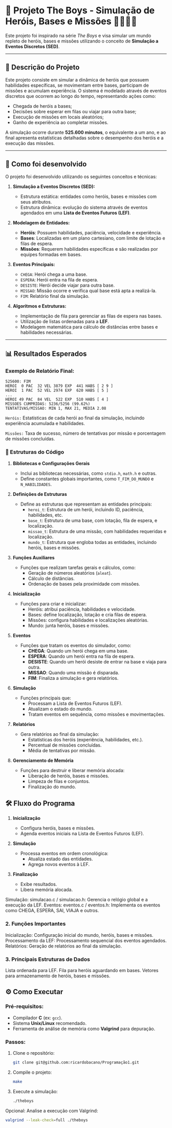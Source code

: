 # 🌟 Projeto The Boys - Simulação de Heróis, Bases e Missões 🦸‍♂️🦸‍♀️

Este projeto foi inspirado na série *The Boys* e visa simular um mundo repleto de heróis, bases e missões utilizando o conceito de **Simulação a Eventos Discretos (SED)**.

---

## 📝 Descrição do Projeto

Este projeto consiste em simular a dinâmica de heróis que possuem habilidades específicas, se movimentam entre bases, participam de missões e acumulam experiência. O sistema é modelado através de eventos discretos que ocorrem ao longo do tempo, representando ações como:

- Chegada de heróis a bases;
- Decisões sobre esperar em filas ou viajar para outra base;
- Execução de missões em locais aleatórios;
- Ganho de experiência ao completar missões.

A simulação ocorre durante **525.600 minutos**, o equivalente a um ano, e ao final apresenta estatísticas detalhadas sobre o desempenho dos heróis e a execução das missões.

---

## 🚀 Como foi desenvolvido

O projeto foi desenvolvido utilizando os seguintes conceitos e técnicas:

1. **Simulação a Eventos Discretos (SED):**
   - Estrutura estática: entidades como heróis, bases e missões com seus atributos.
   - Estrutura dinâmica: evolução do sistema através de eventos agendados em uma **Lista de Eventos Futuros (LEF)**.

2. **Modelagem de Entidades:**
   - **Heróis**: Possuem habilidades, paciência, velocidade e experiência.
   - **Bases**: Localizadas em um plano cartesiano, com limite de lotação e filas de espera.
   - **Missões**: Requerem habilidades específicas e são realizadas por equipes formadas em bases.

3. **Eventos Principais:**
   - `CHEGA`: Herói chega a uma base.
   - `ESPERA`: Herói entra na fila de espera.
   - `DESISTE`: Herói decide viajar para outra base.
   - `MISSAO`: Missão ocorre e verifica qual base está apta a realizá-la.
   - `FIM`: Relatório final da simulação.

4. **Algoritmos e Estruturas:**
   - Implementação de fila para gerenciar as filas de espera nas bases.
   - Utilização de listas ordenadas para a **LEF**.
   - Modelagem matemática para cálculo de distâncias entre bases e habilidades necessárias.

---

## 📊 Resultados Esperados

### Exemplo de Relatório Final:
```plaintext
525600: FIM
HEROI  0 PAC  32 VEL 3879 EXP  441 HABS [ 2 9 ]
HEROI  1 PAC  52 VEL 2974 EXP  620 HABS [ 5 ]
...
HEROI 49 PAC  84 VEL  522 EXP  510 HABS [ 4 ]
MISSOES CUMPRIDAS: 5236/5256 (99.62%)
TENTATIVAS/MISSAO: MIN 1, MAX 21, MEDIA 2.08
``` 

`Heróis:` Estatísticas de cada herói ao final da simulação, incluindo experiência acumulada e habilidades.

`Missões:` Taxa de sucesso, número de tentativas por missão e porcentagem de missões concluídas.

### 🧩 Estruturas do Código

1. **Bibliotecas e Configurações Gerais**
   - Inclui as bibliotecas necessárias, como `stdio.h`, `math.h` e outras.
   - Define constantes globais importantes, como `T_FIM_DO_MUNDO` e `N_HABILIDADES`.

2. **Definições de Estruturas**
   - Define as estruturas que representam as entidades principais:
     - `heroi_t`: Estrutura de um herói, incluindo ID, paciência, habilidades, etc.
     - `base_t`: Estrutura de uma base, com lotação, fila de espera, e localização.
     - `missao_t`: Estrutura de uma missão, com habilidades requeridas e localização.
     - `mundo_t`: Estrutura que engloba todas as entidades, incluindo heróis, bases e missões.

3. **Funções Auxiliares**
   - Funções que realizam tarefas gerais e cálculos, como:
     - Geração de números aleatórios (`aleat`).
     - Cálculo de distâncias.
     - Ordenação de bases pela proximidade com missões.

4. **Inicialização**
   - Funções para criar e inicializar:
     - Heróis: atribui paciência, habilidades e velocidade.
     - Bases: define localização, lotação e cria filas de espera.
     - Missões: configura habilidades e localizações aleatórias.
     - Mundo: junta heróis, bases e missões.

5. **Eventos**
   - Funções que tratam os eventos do simulador, como:
     - **CHEGA**: Quando um herói chega em uma base.
     - **ESPERA**: Quando um herói entra na fila de espera.
     - **DESISTE**: Quando um herói desiste de entrar na base e viaja para outra.
     - **MISSAO**: Quando uma missão é disparada.
     - **FIM**: Finaliza a simulação e gera relatórios.

6. **Simulação**
   - Funções principais que:
     - Processam a Lista de Eventos Futuros (LEF).
     - Atualizam o estado do mundo.
     - Tratam eventos em sequência, como missões e movimentações.

7. **Relatórios**
   - Gera relatórios ao final da simulação:
     - Estatísticas dos heróis (experiência, habilidades, etc.).
     - Percentual de missões concluídas.
     - Média de tentativas por missão.

8. **Gerenciamento de Memória**
   - Funções para destruir e liberar memória alocada:
     - Liberação de heróis, bases e missões.
     - Limpeza de filas e conjuntos.
     - Finalização do mundo.

## 🛠️ Fluxo do Programa

1. **Inicialização**
   - Configura heróis, bases e missões.
   - Agenda eventos iniciais na Lista de Eventos Futuros (LEF).

2. **Simulação**
   - Processa eventos em ordem cronológica:
     - Atualiza estado das entidades.
     - Agrega novos eventos à LEF.

3. **Finalização**
   - Exibe resultados.
   - Libera memória alocada.


Simulação:
simulacao.c / simulacao.h: Gerencia o relógio global e a execução da LEF.
Eventos:
eventos.c / eventos.h: Implementa os eventos como CHEGA, ESPERA, SAI, VIAJA e outros.

### 2. Funções Importantes

Inicialização: Configuração inicial do mundo, heróis, bases e missões.
Processamento da LEF: Processamento sequencial dos eventos agendados.
Relatórios: Geração de relatórios ao final da simulação.

### 3. Principais Estruturas de Dados

Lista ordenada para LEF.
Fila para heróis aguardando em bases.
Vetores para armazenamento de heróis, bases e missões.

## ⚙️ Como Executar

### Pré-requisitos:
- Compilador **C** (ex: `gcc`).
- Sistema **Unix/Linux** recomendado.
- Ferramenta de análise de memória como **Valgrind** para depuração.

### Passos:

1. Clone o repositório:
   ```bash
   git clone git@github.com:ricardobacano/Programação1.git
   ``` 

2. Compile o projeto:
   ```bash
   make 
   ``` 
3. Execute a simulação:
   ```bash
   ./theboys
   ```
   
Opcional: Analise a execução com Valgrind:
   ```bash
   valgrind --leak-check=full ./theboys
   ``` 

